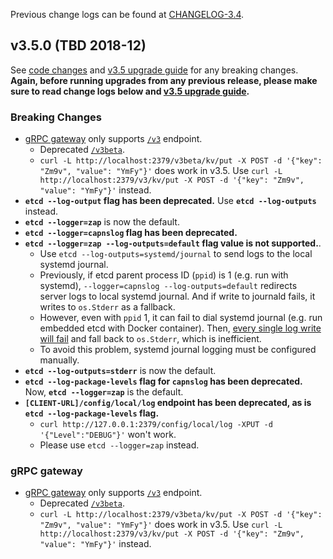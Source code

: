 

Previous change logs can be found at [CHANGELOG-3.4](https://github.com/coreos/etcd/blob/master/CHANGELOG-3.4.md).


## v3.5.0 (TBD 2018-12)

See [code changes](https://github.com/coreos/etcd/compare/v3.4.0...v3.5.0) and [v3.5 upgrade guide](https://github.com/coreos/etcd/blob/master/Documentation/upgrades/upgrade_3_5.md) for any breaking changes. **Again, before running upgrades from any previous release, please make sure to read change logs below and [v3.5 upgrade guide](https://github.com/coreos/etcd/blob/master/Documentation/upgrades/upgrade_3_5.md).**

### Breaking Changes

- [gRPC gateway](https://github.com/grpc-ecosystem/grpc-gateway) only supports [`/v3`](TODO) endpoint.
  - Deprecated [`/v3beta`](https://github.com/coreos/etcd/pull/9298).
  - `curl -L http://localhost:2379/v3beta/kv/put -X POST -d '{"key": "Zm9v", "value": "YmFy"}'` does work in v3.5. Use `curl -L http://localhost:2379/v3/kv/put -X POST -d '{"key": "Zm9v", "value": "YmFy"}'` instead.
- **`etcd --log-output` flag has been deprecated.** Use **`etcd --log-outputs`** instead.
- **`etcd --logger=zap`** is now the default.
- **`etcd --logger=capnslog` flag has been deprecated.**
- **`etcd --logger=zap --log-outputs=default` flag value is not supported.**.
  - Use `etcd --log-outputs=systemd/journal` to send logs to the local systemd journal.
  - Previously, if etcd parent process ID (`ppid`) is 1 (e.g. run with systemd), `--logger=capnslog --log-outputs=default` redirects server logs to local systemd journal. And if write to journald fails, it writes to `os.Stderr` as a fallback.
  - However, even with `ppid` 1, it can fail to dial systemd journal (e.g. run embedded etcd with Docker container). Then, [every single log write will fail](https://github.com/coreos/etcd/pull/9729) and fall back to `os.Stderr`, which is inefficient.
  - To avoid this problem, systemd journal logging must be configured manually.
- **`etcd --log-outputs=stderr`** is now the default.
- **`etcd --log-package-levels` flag for `capnslog` has been deprecated.** Now, **`etcd --logger=zap`** is the default.
- **`[CLIENT-URL]/config/local/log` endpoint has been deprecated, as is `etcd --log-package-levels` flag.**
  - `curl http://127.0.0.1:2379/config/local/log -XPUT -d '{"Level":"DEBUG"}'` won't work.
  - Please use `etcd --logger=zap` instead.

### gRPC gateway

- [gRPC gateway](https://github.com/grpc-ecosystem/grpc-gateway) only supports [`/v3`](TODO) endpoint.
  - Deprecated [`/v3beta`](https://github.com/coreos/etcd/pull/9298).
  - `curl -L http://localhost:2379/v3beta/kv/put -X POST -d '{"key": "Zm9v", "value": "YmFy"}'` does work in v3.5. Use `curl -L http://localhost:2379/v3/kv/put -X POST -d '{"key": "Zm9v", "value": "YmFy"}'` instead.
